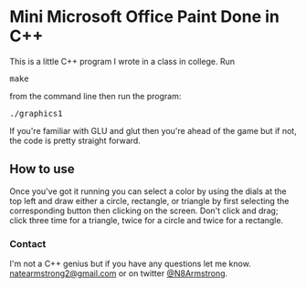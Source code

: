 # Mini Microsoft Office Paint Done in C++
This is a little C++ program I wrote in a class in college. Run <pre>make</pre> from the command line then run the program: <pre>./graphics1</pre>

If you're familiar with GLU and glut then you're ahead of the game but if not, the code is pretty straight forward.

## How to use

Once you've got it running you can select a color by using the dials at the top left and draw either a circle, rectangle, or triangle by first selecting the corresponding button then clicking on the screen. Don't click and drag; click three time for a triangle, twice for a circle and twice for a rectangle.

### Contact

I'm not a C++ genius but if you have any questions let me know. natearmstrong2@gmail.com or on twitter [@N8Armstrong](https://twitter.com/n8armstrong).
